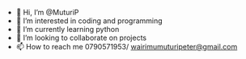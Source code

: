 - 👋 Hi, I’m @MuturiP
- 👀 I’m interested in coding and programming
- 🌱 I’m currently learning python
- 💞️ I’m looking to collaborate on projects
- 📫 How to reach me 0790571953/ wairimumuturipeter@gmail.com

<!---
MuturiP/MuturiP is a ✨ special ✨ repository because its `README.md` (this file) appears on your GitHub profile.
You can click the Preview link to take a look at your changes.
--->
